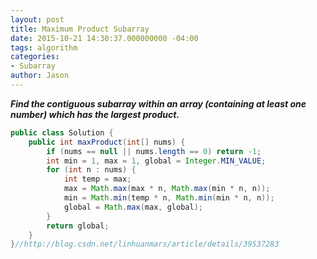 ```yaml
---
layout: post
title: Maximum Product Subarray
date: 2015-10-21 14:30:37.000000000 -04:00
tags: algorithm
categories:
- Subarray
author: Jason
---
```

<p><strong><em>Find the contiguous subarray within an array (containing at least one number) which has the largest product.</em></strong></p>


``` java
public class Solution {
    public int maxProduct(int[] nums) {
        if (nums == null || nums.length == 0) return -1;
        int min = 1, max = 1, global = Integer.MIN_VALUE;
        for (int n : nums) {
            int temp = max;
            max = Math.max(max * n, Math.max(min * n, n));
            min = Math.min(temp * n, Math.min(min * n, n));
            global = Math.max(max, global);
        }
        return global;
    }
}//http://blog.csdn.net/linhuanmars/article/details/39537283
```
